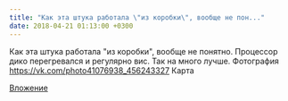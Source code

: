 ```yaml
---
title: "Как эта штука работала \"из коробки\", вообще не пон..."
date: 2018-04-21 01:13:00 +0300
---
```


Как эта штука работала "из коробки", вообще не понятно. Процессор дико перегревался и регулярно вис. Так на много лучше.
Фотография
https://vk.com/photo41076938_456243327
Карта

[Вложение](https://vk.com/photo41076938_456243327)
